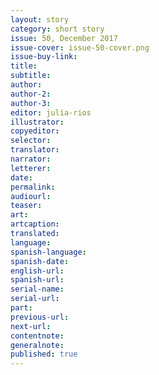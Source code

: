 ```yaml
---
layout: story
category: short story
issue: 50, December 2017
issue-cover: issue-50-cover.png
issue-buy-link:
title:
subtitle:
author:
author-2:
author-3:
editor: julia-rios
illustrator:
copyeditor:
selector:
translator:
narrator:
letterer:
date:
permalink:
audiourl:
teaser:
art:
artcaption:
translated:
language:
spanish-language:
spanish-date:
english-url:
spanish-url:
serial-name:
serial-url:
part:
previous-url:
next-url:
contentnote:
generalnote:
published: true
---
```

